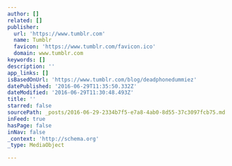```yaml
---
author: []
related: []
publisher:
  url: 'https://www.tumblr.com'
  name: Tumblr
  favicon: 'https://www.tumblr.com/favicon.ico'
  domain: www.tumblr.com
keywords: []
description: ''
app_links: []
isBasedOnUrl: 'https://www.tumblr.com/blog/deadphonedummiez'
datePublished: '2016-06-29T11:35:50.332Z'
dateModified: '2016-06-29T11:30:48.493Z'
title: ''
starred: false
sourcePath: _posts/2016-06-29-2334b7f5-e7a8-4ab0-8d55-37c3097fcb75.md
inFeed: true
hasPage: false
inNav: false
_context: 'http://schema.org'
_type: MediaObject

---
```

<article style=""></article>